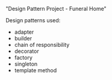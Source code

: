 "Design Pattern Project - Funeral Home"

Design patterns used:
+ adapter
+ builder
+ chain of responsibility
+ decorator
+ factory
+ singleton 
+ template method 